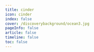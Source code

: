 ```yaml
---
title: cinder
icon: cinder 
index: false
cover: /discoverybackground/ocean3.jpg
pageInfo: false
article: false
timeline: false
toc: false
---
```




<Catalog/>
